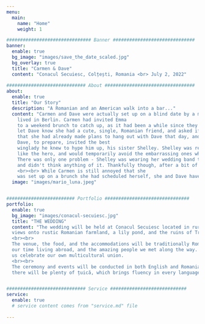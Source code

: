 ```yaml
---
menu:
  main:
    name: "Home"
    weight: 1

############################### Banner ##############################
banner:
  enable: true
  bg_image: "images/save_the_date_scaled.jpg"
  bg_overlay: true
  title: "Carmen & Dave"
  content: "Conacul Secuiesc, Colțești, Romania <br> July 2, 2022"
  
############################# About #################################
about:
  enable: true
  title: "Our Story"
  description: "A Romanian and an American walk into a bar..."
  content: "Carmen and Dave were actually set up on a blind date by a mutual friend, Emma, whom she knew from when she 
    lived in Berlin. Carmen had invited Emma
    to a weekend brunch to catch up, as it had been a while since they had seen each other. Emma, however, had already 
    let Dave know she had a cute, single, Romanian friend, and asked if he'd like to meet her. Once Dave agreed, Emma made the excuse 
    that she had already made plans to hang out with Dave that day, and asked if he could come as well to the brunch.<br><br>
    Dave, to prepare, invited the best 
    winglady he knew to hype him up, his sister Shelley. Shelley was ready with all of her best anecdotes where Dave would sound
    like the hero, and would temporarily avoid the embarrassing ones which are usually in the rotation. 
    There was only one problem - Shelley was wearing her wedding band that day, and Carmen thought they were both married, 
    and didn't think anything of it. Thankfully though, after a bit of hasty explanation from Emma later, the ruse worked!
    <br><br> While Carmen is still annoyed that she 
    was set up on a brunch she had scheduled herself, she and Dave have been together since, and now live happily together in Berlin with their two pets, Luna and Mario."
  image: "images/mario_luna.jpeg"


######################### Portfolio ###############################
portfolio:
  enable: true
  bg_image: "images/conacul-secuiesc.jpg"
  title: "THE WEDDING"
  content: "The wedding will be held at Conacul Secuiesc located in rural Transylvania. The venue is in the shadow of the Piatra Secuiului with beautiful
  views onto rustic Romanian farmland, a lily pond, and the ruins of Trascău Fortress.
  <br><br>
  The venue, the food, and the accommodations will be traditionally Romanian. The wedding guest list, however, reflects 
  our time living abroad, and the amazing people we met along the way. We cannot wait for you all to join us, and help
  us celebrate our own multicultural union. 
  <br><br>
  The ceremony and events will be conducted in both English and Romanian to the best of our abilities... Don't worry though -  
  there will be plenty of țuică, which brings fluency in every language after enough shots."


############################# Service ############################
service:
  enable: true
  # service content comes from "service.md" file
  
---
```

